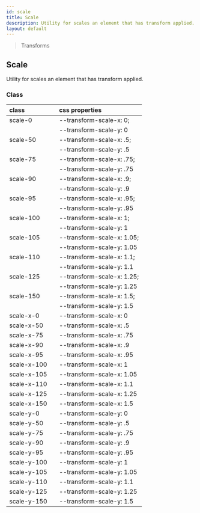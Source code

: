 ```yaml
---
id: scale
title: Scale
description: Utility for scales an element that has transform applied.
layout: default
---
```


> Transforms

## Scale

Utility for scales an element that has transform applied.

### Class

| <span class="px-3 py-1 text-white bg-charcoal-100 rounded-full">class</span> | | <span class="px-3 py-1 text-white bg-charcoal-100 rounded-full">css properties</span> |
|:--|:--|:--|
| scale-0 |  | --transform-scale-x: 0; |
|  |  | --transform-scale-y: 0 |
| scale-50 |  | --transform-scale-x: .5; |
|  |  | --transform-scale-y: .5 |
| scale-75 |  | --transform-scale-x: .75; |
|  |  | --transform-scale-y: .75 |
| scale-90 |  | --transform-scale-x: .9; |
|  |  | --transform-scale-y: .9 |
| scale-95 |  | --transform-scale-x: .95; |
|  |  | --transform-scale-y: .95 |
| scale-100 |  | --transform-scale-x: 1; |
|  |  | --transform-scale-y: 1 |
| scale-105 |  | --transform-scale-x: 1.05; |
|  |  | --transform-scale-y: 1.05 |
| scale-110 |  | --transform-scale-x: 1.1; |
|  |  | --transform-scale-y: 1.1 |
| scale-125 |  | --transform-scale-x: 1.25; |
|  |  | --transform-scale-y: 1.25 |
| scale-150 |  | --transform-scale-x: 1.5; |
|  |  | --transform-scale-y: 1.5 |
| scale-x-0 |  | --transform-scale-x: 0 |
| scale-x-50 |  | --transform-scale-x: .5 |
| scale-x-75 |  | --transform-scale-x: .75 |
| scale-x-90 |  | --transform-scale-x: .9 |
| scale-x-95 |  | --transform-scale-x: .95 |
| scale-x-100 |  | --transform-scale-x: 1 |
| scale-x-105 |  | --transform-scale-x: 1.05 |
| scale-x-110 |  | --transform-scale-x: 1.1 |
| scale-x-125 |  | --transform-scale-x: 1.25 |
| scale-x-150 |  | --transform-scale-x: 1.5 |
| scale-y-0 |  | --transform-scale-y: 0 |
| scale-y-50 |  | --transform-scale-y: .5 |
| scale-y-75 |  | --transform-scale-y: .75 |
| scale-y-90 |  | --transform-scale-y: .9 |
| scale-y-95 |  | --transform-scale-y: .95 |
| scale-y-100 |  | --transform-scale-y: 1 |
| scale-y-105 |  | --transform-scale-y: 1.05 |
| scale-y-110 |  | --transform-scale-y: 1.1 |
| scale-y-125 |  | --transform-scale-y: 1.25 |
| scale-y-150 |  | --transform-scale-y: 1.5 |
